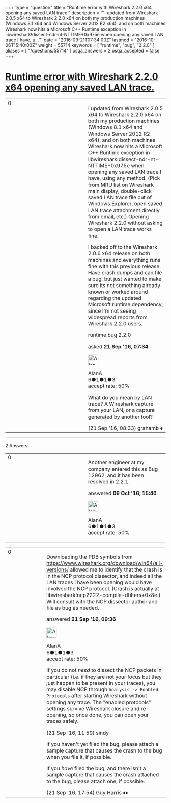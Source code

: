 +++
type = "question"
title = "Runtime error with Wireshark 2.2.0 x64 opening any saved LAN trace."
description = '''I updated from Wireshark 2.0.5 x64 to Wireshark 2.2.0 x64 on both my production machines (Windows 8.1 x64 and Windows Server 2012 R2 x64), and on both machines Wireshark now hits a Microsoft C++ Runtime exception in libwireshark!dissect-ndr-nt-NTTIME+0x975e when opening any saved LAN trace I have, u...'''
date = "2016-09-21T07:34:00Z"
lastmod = "2016-10-06T15:40:00Z"
weight = 55714
keywords = [ "runtime", "bug", "2.2.0" ]
aliases = [ "/questions/55714" ]
osqa_answers = 2
osqa_accepted = false
+++

<div class="headNormal">

# [Runtime error with Wireshark 2.2.0 x64 opening any saved LAN trace.](/questions/55714/runtime-error-with-wireshark-220-x64-opening-any-saved-lan-trace)

</div>

<div id="main-body">

<div id="askform">

<table id="question-table" style="width:100%;"><colgroup><col style="width: 50%" /><col style="width: 50%" /></colgroup><tbody><tr class="odd"><td style="width: 30px; vertical-align: top"><div class="vote-buttons"><div id="post-55714-score" class="post-score" title="current number of votes">0</div><div id="favorite-count" class="favorite-count"></div></div></td><td><div id="item-right"><div class="question-body"><p>I updated from Wireshark 2.0.5 x64 to Wireshark 2.2.0 x64 on both my production machines (Windows 8.1 x64 and Windows Server 2012 R2 x64), and on both machines Wireshark now hits a Microsoft C++ Runtime exception in libwireshark!dissect-ndr-nt-NTTIME+0x975e when opening any saved LAN trace I have, using any method. (Pick from MRU list on Wireshark main display, double-click saved LAN trace file out of Windows Explorer, open saved LAN trace attachment directly from email, etc.) Opening Wireshark 2.2.0 without asking to open a LAN trace works fine.</p><p>I backed off to the Wireshark 2.0.6 x64 release on both machines and everything runs fine with this previous release. Have crash dumps and can file a bug, but just wanted to make sure its not something already known or worked around regarding the updated Microsoft runtime dependency, since I'm not seeing widespread reports from Wireshark 2.2.0 users.</p></div><div id="question-tags" class="tags-container tags">runtime bug 2.2.0</div><div id="question-controls" class="post-controls"></div><div class="post-update-info-container"><div class="post-update-info post-update-info-user"><p>asked <strong>21 Sep '16, 07:34</strong></p><img src="https://secure.gravatar.com/avatar/6d91d48fe424d97d7c597bcd39c1022d?s=32&amp;d=identicon&amp;r=g" class="gravatar" width="32" height="32" alt="AlanA&#39;s gravatar image" /><p>AlanA<br />
<span class="score" title="6 reputation points">6</span><span title="1 badges"><span class="badge1">●</span><span class="badgecount">1</span></span><span title="1 badges"><span class="silver">●</span><span class="badgecount">1</span></span><span title="3 badges"><span class="bronze">●</span><span class="badgecount">3</span></span><br />
<span class="accept_rate" title="Rate of the user&#39;s accepted answers">accept rate:</span> <span title="AlanA has one accepted answer">50%</span></p></div></div><div id="comments-container-55714" class="comments-container"><span id="55716"></span><div id="comment-55716" class="comment"><div id="post-55716-score" class="comment-score"></div><div class="comment-text"><p>What do you mean by LAN trace? A Wireshark capture from your LAN, or a capture generated by another tool?</p></div><div id="comment-55716-info" class="comment-info"><span class="comment-age">(21 Sep '16, 08:33)</span> grahamb ♦</div></div></div><div id="comment-tools-55714" class="comment-tools"></div><div class="clear"></div><div id="comment-55714-form-container" class="comment-form-container"></div><div class="clear"></div></div></td></tr></tbody></table>

------------------------------------------------------------------------

<div class="tabBar">

<span id="sort-top"></span>

<div class="headQuestions">

2 Answers:

</div>

</div>

<span id="56206"></span>

<div id="answer-container-56206" class="answer accepted-answer answered-by-owner">

<table style="width:100%;"><colgroup><col style="width: 50%" /><col style="width: 50%" /></colgroup><tbody><tr class="odd"><td style="width: 30px; vertical-align: top"><div class="vote-buttons"><div id="post-56206-score" class="post-score" title="current number of votes">0</div></div></td><td><div class="item-right"><div class="answer-body"><p>Another engineer at my company entered this as Bug 12962, and it has been resolved in 2.2.1.</p></div><div class="answer-controls post-controls"></div><div class="post-update-info-container"><div class="post-update-info post-update-info-user"><p>answered <strong>06 Oct '16, 15:40</strong></p><img src="https://secure.gravatar.com/avatar/6d91d48fe424d97d7c597bcd39c1022d?s=32&amp;d=identicon&amp;r=g" class="gravatar" width="32" height="32" alt="AlanA&#39;s gravatar image" /><p>AlanA<br />
<span class="score" title="6 reputation points">6</span><span title="1 badges"><span class="badge1">●</span><span class="badgecount">1</span></span><span title="1 badges"><span class="silver">●</span><span class="badgecount">1</span></span><span title="3 badges"><span class="bronze">●</span><span class="badgecount">3</span></span><br />
<span class="accept_rate" title="Rate of the user&#39;s accepted answers">accept rate:</span> <span title="AlanA has one accepted answer">50%</span></p></div></div><div id="comments-container-56206" class="comments-container"></div><div id="comment-tools-56206" class="comment-tools"></div><div class="clear"></div><div id="comment-56206-form-container" class="comment-form-container"></div><div class="clear"></div></div></td></tr></tbody></table>

</div>

<span id="55719"></span>

<div id="answer-container-55719" class="answer answered-by-owner">

<table style="width:100%;"><colgroup><col style="width: 50%" /><col style="width: 50%" /></colgroup><tbody><tr class="odd"><td style="width: 30px; vertical-align: top"><div class="vote-buttons"><div id="post-55719-score" class="post-score" title="current number of votes">0</div></div></td><td><div class="item-right"><div class="answer-body"><p>Downloading the PDB symbols from <a href="https://www.wireshark.org/download/win64/all-versions/">https://www.wireshark.org/download/win64/all-versions/</a> allowed me to identify that the crash is in the NCP protocol dissector, and indeed all the LAN traces I have been opening would have involved the NCP protocol. (Crash is actually at libwireshark!ncp2222-compile-dfilters+0x8e.) Will consult with the NCP dissector author and file as bug as needed.</p></div><div class="answer-controls post-controls"></div><div class="post-update-info-container"><div class="post-update-info post-update-info-user"><p>answered <strong>21 Sep '16, 09:36</strong></p><img src="https://secure.gravatar.com/avatar/6d91d48fe424d97d7c597bcd39c1022d?s=32&amp;d=identicon&amp;r=g" class="gravatar" width="32" height="32" alt="AlanA&#39;s gravatar image" /><p>AlanA<br />
<span class="score" title="6 reputation points">6</span><span title="1 badges"><span class="badge1">●</span><span class="badgecount">1</span></span><span title="1 badges"><span class="silver">●</span><span class="badgecount">1</span></span><span title="3 badges"><span class="bronze">●</span><span class="badgecount">3</span></span><br />
<span class="accept_rate" title="Rate of the user&#39;s accepted answers">accept rate:</span> <span title="AlanA has one accepted answer">50%</span></p></div></div><div id="comments-container-55719" class="comments-container"><span id="55724"></span><div id="comment-55724" class="comment"><div id="post-55724-score" class="comment-score"></div><div class="comment-text"><p>If you do not <em>need</em> to dissect the NCP packets in particular (i.e. if they are not your focus but they just happen to be present in your traces), you may disable NCP through <code>Analysis -&gt; Enabled Protocols</code> after starting Wireshark without opening any trace. The "enabled protocols" settings survive Wireshark closure and re-opening, so once done, you can open your traces safely.</p></div><div id="comment-55724-info" class="comment-info"><span class="comment-age">(21 Sep '16, 11:59)</span> sindy</div></div><span id="55737"></span><div id="comment-55737" class="comment"><div id="post-55737-score" class="comment-score"></div><div class="comment-text"><p>If you haven't yet filed the bug, please attach a sample capture that causes the crash to the bug when you file it, if possible.</p><p>If you <em>have</em> filed the bug, and there isn't a sample capture that causes the crash attached to the bug, please attach one, if possible.</p></div><div id="comment-55737-info" class="comment-info"><span class="comment-age">(21 Sep '16, 17:54)</span> Guy Harris ♦♦</div></div></div><div id="comment-tools-55719" class="comment-tools"></div><div class="clear"></div><div id="comment-55719-form-container" class="comment-form-container"></div><div class="clear"></div></div></td></tr></tbody></table>

</div>

<div class="paginator-container-left">

</div>

</div>

</div>

